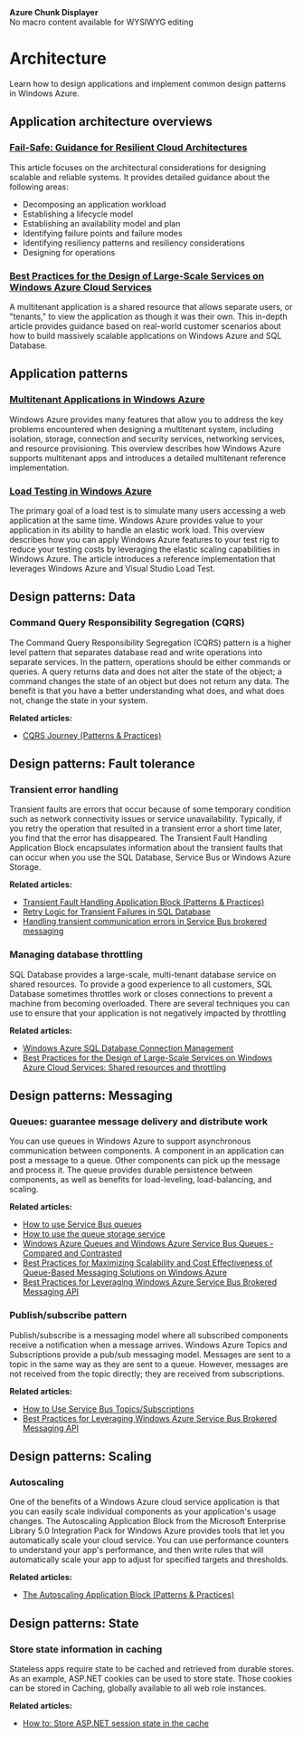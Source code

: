 <div class="umbMacroHolder" title="This is rendered content from macro" onresizestart="return false;" umbpageid="15208" umbversionid="853660c7-e1ba-4373-b5e6-cc66ad55b2e5" ismacro="true" umb_chunkpath="devcenter/dotnet" umb_macroalias="AzureChunkDisplayer" umb_chunkname="article-left-menu" umb_hide="0" umb_modaltrigger="" umb_chunkurl="" umb_modalpopup="0"><span><strong>Azure Chunk Displayer</strong><br />No macro content available for WYSIWYG editing</span><!-- endUmbMacro --></div>
<h1 id="menu-dotnet-architecture">Architecture</h1>
<p class="subheading">Learn how to design applications and implement common design patterns in Windows Azure.</p>
<h2><a id="overviews"></a>Application architecture overviews</h2>
<h3><a href="http://go.microsoft.com/fwlink/p/?LinkId=272588">Fail-Safe: Guidance for Resilient Cloud Architectures</a></h3>
<p>This article focuses on the architectural considerations for designing scalable and reliable systems. It provides detailed guidance about the following areas:</p>
<ul>
<li>Decomposing an application workload</li>
<li>Establishing a lifecycle model</li>
<li>Establishing an availability model and plan</li>
<li>Identifying failure points and failure modes</li>
<li>Identifying resiliency patterns and resiliency considerations</li>
<li>Designing for operations</li>
</ul>
<h3><a href="http://msdn.microsoft.com/en-us/library/windowsazure/jj717232.aspx">Best Practices for the Design of Large-Scale Services on Windows Azure Cloud Services</a></h3>
<p>A multitenant application is a shared resource that allows separate users, or "tenants," to view the application as though it was their own. This in-depth article provides guidance based on real-world customer scenarios about how to build massively scalable applications on Windows Azure and SQL Database.</p>
<h2>Application patterns</h2>
<h3><a href="/en-us/develop/net/architecture/multi-tenant-web-application-pattern/">Multitenant Applications in Windows Azure</a></h3>
<p>Windows Azure provides many features that allow you to address the key problems encountered when designing a multitenant system, including isolation, storage, connection and security services, networking services, and resource provisioning. This overview describes how Windows Azure supports multitenant apps and introduces a detailed multitenant reference implementation.</p>
<h3><a href="/en-us/develop/net/architecture/load-testing-pattern/">Load Testing in Windows Azure</a></h3>
<p>The primary goal of a load test is to simulate many users accessing a web application at the same time. Windows Azure provides value to your application in its ability to handle an elastic work load. This overview describes how you can apply Windows Azure features to your test rig to reduce your testing costs by leveraging the elastic scaling capabilities in Windows Azure. The article introduces a reference implementation that leverages Windows Azure and Visual Studio Load Test.</p>
<h2><a id="designpatterns"></a>Design patterns: Data</h2>
<h3>Command Query Responsibility Segregation (CQRS)</h3>
<p>The Command Query Responsibility Segregation (CQRS) pattern is a higher level pattern that separates database read and write operations into separate services. In the pattern, operations should be either commands or queries. A query returns data and does not alter the state of the object; a command changes the state of an object but does not return any data. The benefit is that you have a better understanding what does, and what does not, change the state in your system.</p>
<p><strong>Related articles:</strong></p>
<ul>
<li><a href="http://msdn.microsoft.com/en-us/library/jj554200">CQRS Journey (Patterns &amp; Practices)</a></li>
</ul>
<h2>Design patterns: Fault tolerance</h2>
<h3>Transient error handling</h3>
<p>Transient faults are errors that occur because of some temporary condition such as network connectivity issues or service unavailability. Typically, if you retry the operation that resulted in a transient error a short time later, you find that the error has disappeared. The Transient Fault Handling Application Block encapsulates information about the transient faults that can occur when you use the SQL Database, Service Bus or Windows Azure Storage.</p>
<p><strong>Related articles:</strong></p>
<ul>
<li><a href="http://msdn.microsoft.com/en-us/library/hh680934(PandP.50).aspx">Transient Fault Handling Application Block (Patterns &amp; Practices)</a></li>
<li><a href="http://social.technet.microsoft.com/wiki/contents/articles/4235.retry-logic-for-transient-failures-in-windows-azure-sql-database-en-us.aspx">Retry Logic for Transient Failures in SQL Database</a></li>
<li><a href="http://msdn.microsoft.com/en-us/library/windowsazure/hh851746.aspx">Handling transient communication errors in Service Bus brokered messaging</a></li>
</ul>
<h3>Managing database throttling</h3>
<p>SQL Database provides a large-scale, multi-tenant database service on shared resources. To provide a good experience to all customers, SQL Database sometimes throttles work or closes connections to prevent a machine from becoming overloaded. There are several techniques you can use to ensure that your application is not negatively impacted by throttling</p>
<p><strong>Related articles:</strong></p>
<ul>
<li><a href="http://social.technet.microsoft.com/wiki/contents/articles/1541.windows-azure-sql-database-connection-management-en-us.aspx">Windows Azure SQL Database Connection Management</a></li>
<li><a href="http://msdn.microsoft.com/en-us/library/windowsazure/jj717232.aspx">Best Practices for the Design of Large-Scale Services on Windows Azure Cloud Services: Shared resources and throttling</a></li>
</ul>
<h2>Design patterns: Messaging</h2>
<h3>Queues: guarantee message delivery and distribute work</h3>
<p>You can use queues in Windows Azure to support asynchronous communication between components. A component in an application can post a message to a queue. Other components can pick up the message and process it. The queue provides durable persistence between components, as well as benefits for load-leveling, load-balancing, and scaling.</p>
<p><strong>Related articles:</strong></p>
<ul>
<li><a href="http://www.windowsazure.com/en-us/develop/net/how-to-guides/service-bus-queues/">How to use Service Bus queues</a></li>
<li><a href="http://www.windowsazure.com/en-us/develop/net/how-to-guides/queue-service/">How to use the queue storage service</a></li>
<li><a href="http://msdn.microsoft.com/en-us/library/windowsazure/hh767287.aspx">Windows Azure Queues and Windows Azure Service Bus Queues - Compared and Contrasted</a></li>
<li><a href="http://msdn.microsoft.com/en-us/library/windowsazure/hh697709.aspx">Best Practices for Maximizing Scalability and Cost Effectiveness of Queue-Based Messaging Solutions on Windows Azure</a></li>
<li><a href="http://msdn.microsoft.com/en-us/library/windowsazure/hh545245.aspx">Best Practices for Leveraging Windows Azure Service Bus Brokered Messaging API</a></li>
</ul>
<h3>Publish/subscribe pattern</h3>
<p>Publish/subscribe is a messaging model where all subscribed components receive a notification when a message arrives. Windows Azure Topics and Subscriptions provide a pub/sub messaging model. Messages are sent to a topic in the same way as they are sent to a queue. However, messages are not received from the topic directly; they are received from subscriptions.</p>
<p><strong>Related articles:</strong></p>
<ul>
<li><a href="http://www.windowsazure.com/en-us/develop/net/how-to-guides/service-bus-topics/">How to Use Service Bus Topics/Subscriptions</a></li>
<li><a href="http://msdn.microsoft.com/en-us/library/windowsazure/hh545245.aspx">Best Practices for Leveraging Windows Azure Service Bus Brokered Messaging API</a></li>
</ul>
<h2>Design patterns: Scaling</h2>
<h3>Autoscaling</h3>
<p>One of the benefits of a Windows Azure cloud service application is that you can easily scale individual components as your application's usage changes. The Autoscaling Application Block from the Microsoft Enterprise Library 5.0 Integration Pack for Windows Azure provides tools that let you automatically scale your cloud service. You can use performance counters to understand your app's performance, and then write rules that will automatically scale your app to adjust for specified targets and thresholds.</p>
<p><strong>Related articles:</strong></p>
<ul>
<li><a href="http://msdn.microsoft.com/en-us/library/hh680892(v=PandP.50).aspx">The Autoscaling Application Block (Patterns &amp; Practices)</a></li>
</ul>
<h2>Design patterns: State</h2>
<h3>Store state information in caching</h3>
<p>Stateless apps require state to be cached and retrieved from durable stores. As an example, ASP.NET cookies can be used to store state. Those cookies can be stored in Caching, globally available to all web role instances.</p>
<p><strong>Related articles:</strong></p>
<ul>
<li><a href="http://www.windowsazure.com/en-us/develop/net/how-to-guides/cache/#store-session">How to: Store ASP.NET session state in the cache</a></li>
</ul>